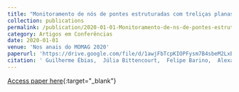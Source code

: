 ```yaml
---
title: "Monitoramento de nós de pontes estruturadas com treliças planas por sensores ópticos"
collection: publications
permalink: /publication/2020-01-01-Monitoramento-de-ns-de-pontes-estruturadas-com-trelias-planas-por-sensores-pticos
category: Artigos em Conferências
date: 2020-01-01
venue: 'Nos anais do MOMAG 2020'
paperurl: 'https://drive.google.com/file/d/1awjFbTcpKIOPFysm7B4sbeM2LxB-AcKG/view?ts=602fbb6b'
citation: ' Guilherme Ébias,  Júlia Bittencourt,  Felipe Barino,  Alexandre Santos, &quot;Monitoramento de nós de pontes estruturadas com treliças planas por sensores ópticos.&quot; Nos anais do MOMAG 2020, 2020.'
---
```

[Access paper here](https://drive.google.com/file/d/1awjFbTcpKIOPFysm7B4sbeM2LxB-AcKG/view?ts=602fbb6b){:target="_blank"}
